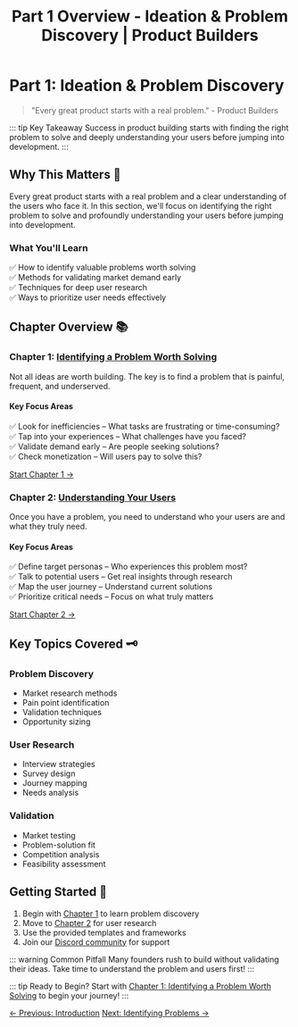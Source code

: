 ﻿---
title: Part 1 Overview - Ideation & Problem Discovery | Product Builders
description: Learn how to identify valuable problems and understand your users deeply to build products people actually want.
head:
  - - meta
    - name: keywords
      content: product ideation, problem discovery, user research, market validation, startup ideas
  - - meta
    - name: author
      content: Product Builders Team
  - - meta
    - property: og:title
      content: Part 1 Overview - Ideation & Problem Discovery | Product Builders
  - - meta
    - property: og:description
      content: Learn how to identify valuable problems and understand your users deeply.
---

# Part 1: Ideation & Problem Discovery 

> "Every great product starts with a real problem." - Product Builders

::: tip Key Takeaway
Success in product building starts with finding the right problem to solve and deeply understanding your users before jumping into development.
:::

## Why This Matters 🎯

<div class="content-box">

Every great product starts with a real problem and a clear understanding of the users who face it. In this section, we'll focus on identifying the right problem to solve and profoundly understanding your users before jumping into development.

### What You'll Learn

<div class="learning-objectives">

✅ How to identify valuable problems worth solving  
✅ Methods for validating market demand early  
✅ Techniques for deep user research  
✅ Ways to prioritize user needs effectively  

</div>

</div>

## Chapter Overview 📚

<div class="chapters-grid">

### Chapter 1: [Identifying a Problem Worth Solving](/part1/identifying-problems)

<div class="chapter-content">

Not all ideas are worth building. The key is to find a problem that is painful, frequent, and underserved.

#### Key Focus Areas
✅ Look for inefficiencies – What tasks are frustrating or time-consuming?  
✅ Tap into your experiences – What challenges have you faced?  
✅ Validate demand early – Are people seeking solutions?  
✅ Check monetization – Will users pay to solve this?  

[Start Chapter 1 →](/part1/identifying-problems)

</div>

### Chapter 2: [Understanding Your Users](/part1/understanding-users)

<div class="chapter-content">

Once you have a problem, you need to understand who your users are and what they truly need.

#### Key Focus Areas
✅ Define target personas – Who experiences this problem most?  
✅ Talk to potential users – Get real insights through research  
✅ Map the user journey – Understand current solutions  
✅ Prioritize critical needs – Focus on what truly matters  

[Start Chapter 2 →](/part1/understanding-users)

</div>

</div>

## Key Topics Covered 🗝️

<div class="topics-grid">

### Problem Discovery
- Market research methods
- Pain point identification
- Validation techniques
- Opportunity sizing

### User Research
- Interview strategies
- Survey design
- Journey mapping
- Needs analysis

### Validation
- Market testing
- Problem-solution fit
- Competition analysis
- Feasibility assessment

</div>

## Getting Started 🚀

<div class="getting-started">

1. Begin with [Chapter 1](/part1/identifying-problems) to learn problem discovery
2. Move to [Chapter 2](/part1/understanding-users) for user research
3. Use the provided templates and frameworks
4. Join our [Discord community](https://discord.gg/productbuilders) for support

</div>

::: warning Common Pitfall
Many founders rush to build without validating their ideas. Take time to understand the problem and users first!
:::

::: tip Ready to Begin?
Start with [Chapter 1: Identifying a Problem Worth Solving](/part1/identifying-problems) to begin your journey!
:::

<div class="nav-links">
  <a href="/introduction/what-is-this-book" class="nav-link">← Previous: Introduction</a>
  <a href="/part1/identifying-problems" class="nav-link">Next: Identifying Problems →</a>
</div>
